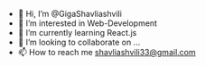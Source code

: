 - 👋 Hi, I’m @GigaShavliashvili
- 👀 I’m interested in Web-Development
- 🌱 I’m currently learning React.js
- 💞️ I’m looking to collaborate on ...
- 📫 How to reach me shavliashvili33@gmail.com

<!---
GigaShavliashvili/GigaShavliashvili is a ✨ special ✨ repository because its `README.md` (this file) appears on your GitHub profile.
You can click the Preview link to take a look at your changes.
--->
